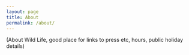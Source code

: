 ```yaml
---
layout: page
title: About
permalink: /about/
---
```


(About Wild Life, good place for links to press etc, hours, public holiday details)